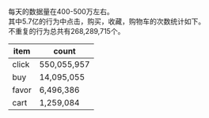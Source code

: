 每天的数据量在400-500万左右。  
其中5.7亿的行为中点击，购买，收藏，购物车的次数统计如下。  
不重复的行为总共有268,289,715个。
 
item    |   count  
--------|------
click   |550,055,957    
buy     | 14,095,055    
favor   |  6,496,386    
cart    |  1,259,084
